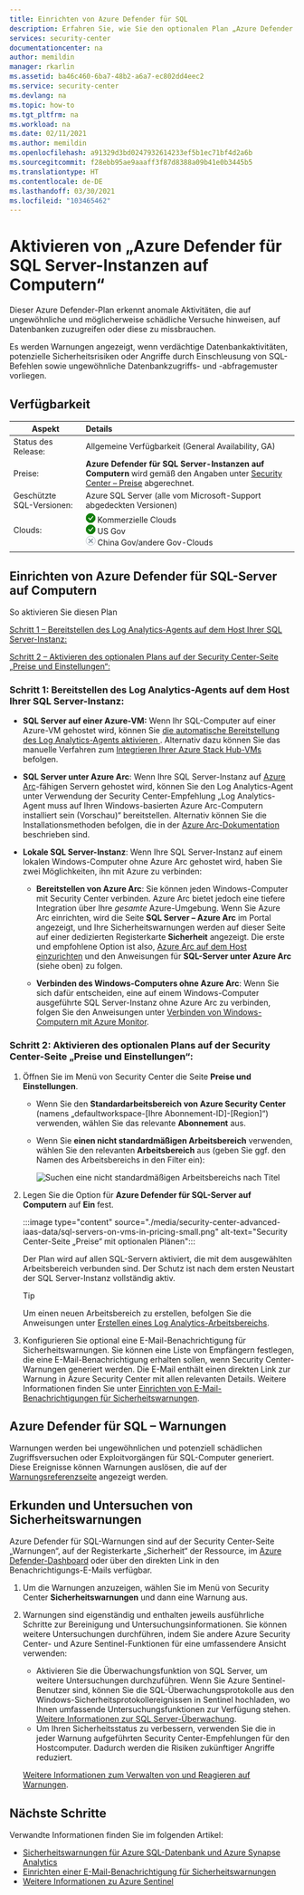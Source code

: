 ```yaml
---
title: Einrichten von Azure Defender für SQL
description: Erfahren Sie, wie Sie den optionalen Plan „Azure Defender für SQL“ in Azure Security Center aktivieren.
services: security-center
documentationcenter: na
author: memildin
manager: rkarlin
ms.assetid: ba46c460-6ba7-48b2-a6a7-ec802dd4eec2
ms.service: security-center
ms.devlang: na
ms.topic: how-to
ms.tgt_pltfrm: na
ms.workload: na
ms.date: 02/11/2021
ms.author: memildin
ms.openlocfilehash: a91329d3bd0247932614233ef5b1ec71bf4d2a6b
ms.sourcegitcommit: f28ebb95ae9aaaff3f87d8388a09b41e0b3445b5
ms.translationtype: HT
ms.contentlocale: de-DE
ms.lasthandoff: 03/30/2021
ms.locfileid: "103465462"
---
```

# <a name="enable-azure-defender-for-sql-servers-on-machines"></a>Aktivieren von „Azure Defender für SQL Server-Instanzen auf Computern“ 

Dieser Azure Defender-Plan erkennt anomale Aktivitäten, die auf ungewöhnliche und möglicherweise schädliche Versuche hinweisen, auf Datenbanken zuzugreifen oder diese zu missbrauchen.

Es werden Warnungen angezeigt, wenn verdächtige Datenbankaktivitäten, potenzielle Sicherheitsrisiken oder Angriffe durch Einschleusung von SQL-Befehlen sowie ungewöhnliche Datenbankzugriffs- und -abfragemuster vorliegen.

## <a name="availability"></a>Verfügbarkeit

|Aspekt|Details|
|----|:----|
|Status des Release:|Allgemeine Verfügbarkeit (General Availability, GA)|
|Preise:|**Azure Defender für SQL Server-Instanzen auf Computern** wird gemäß den Angaben unter [Security Center – Preise](https://azure.microsoft.com/pricing/details/security-center/) abgerechnet.|
|Geschützte SQL-Versionen:|Azure SQL Server (alle vom Microsoft-Support abgedeckten Versionen)|
|Clouds:|![Ja](./media/icons/yes-icon.png) Kommerzielle Clouds<br>![Ja](./media/icons/yes-icon.png) US Gov<br>![Nein](./media/icons/no-icon.png) China Gov/andere Gov-Clouds|
|||

## <a name="set-up-azure-defender-for-sql-servers-on-machines"></a>Einrichten von Azure Defender für SQL-Server auf Computern

So aktivieren Sie diesen Plan

[Schritt 1 – Bereitstellen des Log Analytics-Agents auf dem Host Ihrer SQL Server-Instanz:](#step-1-provision-the-log-analytics-agent-on-your-sql-servers-host)

[Schritt 2 – Aktivieren des optionalen Plans auf der Security Center-Seite „Preise und Einstellungen“:](#step-2-enable-the-optional-plan-in-security-centers-pricing-and-settings-page)


### <a name="step-1-provision-the-log-analytics-agent-on-your-sql-servers-host"></a>Schritt 1: Bereitstellen des Log Analytics-Agents auf dem Host Ihrer SQL Server-Instanz:

- **SQL Server auf einer Azure-VM:** Wenn Ihr SQL-Computer auf einer Azure-VM gehostet wird, können Sie [die automatische Bereitstellung des Log Analytics-Agents aktivieren <a name="auto-provision-mma"></a>](security-center-enable-data-collection.md#auto-provision-mma). Alternativ dazu können Sie das manuelle Verfahren zum [Integrieren Ihrer Azure Stack Hub-VMs](quickstart-onboard-machines.md?pivots=azure-portal#onboard-your-azure-stack-hub-vms) befolgen.
- **SQL Server unter Azure Arc**: Wenn Ihre SQL Server-Instanz auf [Azure Arc](../azure-arc/index.yml)-fähigen Servern gehostet wird, können Sie den Log Analytics-Agent unter Verwendung der Security Center-Empfehlung „Log Analytics-Agent muss auf Ihren Windows-basierten Azure Arc-Computern installiert sein (Vorschau)“ bereitstellen. Alternativ können Sie die Installationsmethoden befolgen, die in der [Azure Arc-Dokumentation](../azure-arc/servers/manage-vm-extensions.md) beschrieben sind.

- **Lokale SQL Server-Instanz**: Wenn Ihre SQL Server-Instanz auf einem lokalen Windows-Computer ohne Azure Arc gehostet wird, haben Sie zwei Möglichkeiten, ihn mit Azure zu verbinden:
    
    - **Bereitstellen von Azure Arc**: Sie können jeden Windows-Computer mit Security Center verbinden. Azure Arc bietet jedoch eine tiefere Integration über Ihre *gesamte* Azure-Umgebung. Wenn Sie Azure Arc einrichten, wird die Seite **SQL Server – Azure Arc** im Portal angezeigt, und Ihre Sicherheitswarnungen werden auf dieser Seite auf einer dedizierten Registerkarte **Sicherheit** angezeigt. Die erste und empfohlene Option ist also, [Azure Arc auf dem Host einzurichten](../azure-arc/servers/onboard-portal.md#install-and-validate-the-agent-on-windows) und den Anweisungen für **SQL-Server unter Azure Arc** (siehe oben) zu folgen.
        
    - **Verbinden des Windows-Computers ohne Azure Arc**: Wenn Sie sich dafür entscheiden, eine auf einem Windows-Computer ausgeführte SQL Server-Instanz ohne Azure Arc zu verbinden, folgen Sie den Anweisungen unter [Verbinden von Windows-Computern mit Azure Monitor](../azure-monitor/agents/agent-windows.md).


### <a name="step-2-enable-the-optional-plan-in-security-centers-pricing-and-settings-page"></a>Schritt 2: Aktivieren des optionalen Plans auf der Security Center-Seite „Preise und Einstellungen“:

1. Öffnen Sie im Menü von Security Center die Seite **Preise und Einstellungen**.

    - Wenn Sie den **Standardarbeitsbereich von Azure Security Center** (namens „defaultworkspace-[Ihre Abonnement-ID]-[Region]“) verwenden, wählen Sie das relevante **Abonnement** aus.

    - Wenn Sie **einen nicht standardmäßigen Arbeitsbereich** verwenden, wählen Sie den relevanten **Arbeitsbereich** aus (geben Sie ggf. den Namen des Arbeitsbereichs in den Filter ein):

        ![Suchen eine nicht standardmäßigen Arbeitsbereichs nach Titel](./media/security-center-advanced-iaas-data/pricing-and-settings-workspaces.png)

1. Legen Sie die Option für **Azure Defender für SQL-Server auf Computern** auf **Ein** fest. 

    :::image type="content" source="./media/security-center-advanced-iaas-data/sql-servers-on-vms-in-pricing-small.png" alt-text="Security Center-Seite „Preise“ mit optionalen Plänen":::

    Der Plan wird auf allen SQL-Servern aktiviert, die mit dem ausgewählten Arbeitsbereich verbunden sind. Der Schutz ist nach dem ersten Neustart der SQL Server-Instanz vollständig aktiv.

    >[!TIP] 
    > Um einen neuen Arbeitsbereich zu erstellen, befolgen Sie die Anweisungen unter [Erstellen eines Log Analytics-Arbeitsbereichs](../azure-monitor/logs/quick-create-workspace.md).


1. Konfigurieren Sie optional eine E-Mail-Benachrichtigung für Sicherheitswarnungen. 
    Sie können eine Liste von Empfängern festlegen, die eine E-Mail-Benachrichtigung erhalten sollen, wenn Security Center-Warnungen generiert werden. Die E-Mail enthält einen direkten Link zur Warnung in Azure Security Center mit allen relevanten Details. Weitere Informationen finden Sie unter [Einrichten von E-Mail-Benachrichtigungen für Sicherheitswarnungen](security-center-provide-security-contact-details.md).


## <a name="azure-defender-for-sql-alerts"></a>Azure Defender für SQL – Warnungen
Warnungen werden bei ungewöhnlichen und potenziell schädlichen Zugriffsversuchen oder Exploitvorgängen für SQL-Computer generiert. Diese Ereignisse können Warnungen auslösen, die auf der [Warnungsreferenzseite](alerts-reference.md#alerts-sql-db-and-warehouse) angezeigt werden.

## <a name="explore-and-investigate-security-alerts"></a>Erkunden und Untersuchen von Sicherheitswarnungen

Azure Defender für SQL-Warnungen sind auf der Security Center-Seite „Warnungen“, auf der Registerkarte „Sicherheit“ der Ressource, im [Azure Defender-Dashboard](azure-defender-dashboard.md) oder über den direkten Link in den Benachrichtigungs-E-Mails verfügbar.

1. Um die Warnungen anzuzeigen, wählen Sie im Menü von Security Center **Sicherheitswarnungen** und dann eine Warnung aus.

1. Warnungen sind eigenständig und enthalten jeweils ausführliche Schritte zur Bereinigung und Untersuchungsinformationen. Sie können weitere Untersuchungen durchführen, indem Sie andere Azure Security Center- und Azure Sentinel-Funktionen für eine umfassendere Ansicht verwenden:

    * Aktivieren Sie die Überwachungsfunktion von SQL Server, um weitere Untersuchungen durchzuführen. Wenn Sie Azure Sentinel-Benutzer sind, können Sie die SQL-Überwachungsprotokolle aus den Windows-Sicherheitsprotokollereignissen in Sentinel hochladen, wo Ihnen umfassende Untersuchungsfunktionen zur Verfügung stehen. [Weitere Informationen zur SQL Server-Überwachung](/sql/relational-databases/security/auditing/create-a-server-audit-and-server-audit-specification?preserve-view=true&view=sql-server-ver15).
    * Um Ihren Sicherheitsstatus zu verbessern, verwenden Sie die in jeder Warnung aufgeführten Security Center-Empfehlungen für den Hostcomputer. Dadurch werden die Risiken zukünftiger Angriffe reduziert. 

    [Weitere Informationen zum Verwalten von und Reagieren auf Warnungen](security-center-managing-and-responding-alerts.md).


## <a name="next-steps"></a>Nächste Schritte

Verwandte Informationen finden Sie im folgenden Artikel:

- [Sicherheitswarnungen für Azure SQL-Datenbank und Azure Synapse Analytics](alerts-reference.md#alerts-sql-db-and-warehouse)
- [Einrichten einer E-Mail-Benachrichtigung für Sicherheitswarnungen](security-center-provide-security-contact-details.md)
- [Weitere Informationen zu Azure Sentinel](../sentinel/index.yml)